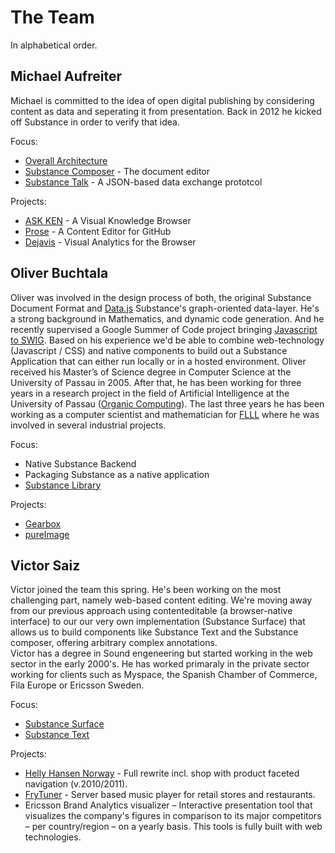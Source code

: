 # The Team

In alphabetical order.

## Michael Aufreiter

Michael is committed to the idea of open digital publishing by considering content as data and seperating it from presentation. Back in 2012 he kicked off Substance in order to verify that idea.

Focus:

- [Overall Architecture](http://interior.substance.io/features/distributed.html)
- [Substance Composer](http://substance.github.com/modules/composer.html) - The document editor
- [Substance Talk](http://substance.github.com/modules/talk.html) - A JSON-based data exchange prototcol

Projects:

- [ASK KEN](http://askken.heroku.com/) - A Visual Knowledge Browser
- [Prose](http://prose.io/) - A Content Editor for GitHub
- [Dejavis](http://dejavis.org) - Visual Analytics for the Browser

## Oliver Buchtala

Oliver was involved in the design process of both, the original Substance Document Format and [Data.js](http://github.com/michael/data) Substance's graph-oriented data-layer. He's a strong background in Mathematics, and dynamic code generation. And he recently supervised a Google Summer of Code project bringing [Javascript to SWIG](http://code.google.com/soc/2008/swig/about.html). Based on his experience we'd be able to combine web-technology (Javascript / CSS) and native components to build out a Substance Application that can either run locally or in a hosted environment. Oliver received his Master’s of Science degree in Computer Science at the University of Passau in 2005. After that, he has been working for three years in a research project in the field of Artificial Intelligence at the University of Passau ([Organic Computing](http://www.organic-computing.org/)). The last three years he has been working as a computer scientist and mathematician for [FLLL](http://www.flll.jku.at) where he was involved in several industrial projects.

Focus:

- Native Substance Backend
- Packaging Substance as a native application
- [Substance Library](http://substance.github.com/modules/library.html)


Projects:

- [Gearbox](http://vimeo.com/28270316)
- [pureImage](https://pureimage.flll.jku.at/)

## Victor Saiz

Victor joined the team this spring. He's been working on the most challenging part, namely web-based content editing. We're moving away from our previous approach using contenteditable (a browser-native interface) to our our very own implementation (Substance Surface) that allows us to build components like Substance Text and the Substance composer, offering arbitrary complex annotations.  
Victor has a degree in Sound engeneering but started working in the web sector in the early 2000's. He has worked primaraly in the private sector working for clients such as Myspace, the Spanish Chamber of Commerce, Fila Europe or Ericsson Sweden.


Focus:

- [Substance Surface](http://substance.github.com/modules/surface.html)
- [Substance Text](http://substance.github.com/modules/text.html)


Projects:

- [Helly Hansen Norway](http://hellyhansen.com/) - Full rewrite incl. shop with product faceted navigation (v.2010/2011).
- [FryTuner](http://mortensen.co/projects/fry-player/) - Server based music player for retail stores and restaurants.
- Ericsson Brand Analytics visualizer – Interactive presentation tool that visualizes the company's figures in comparison to its major competitors – per country/region – on a yearly basis. This tools is fully built with web technologies.